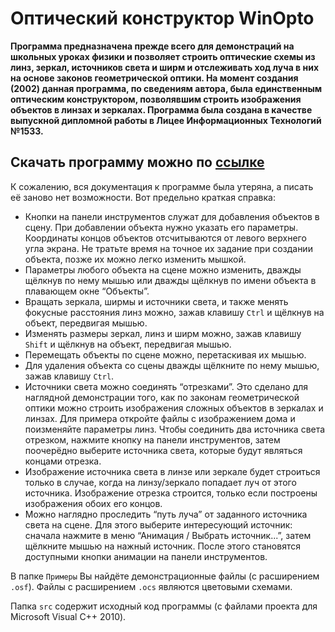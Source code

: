 # Оптический конструктор WinOpto

**Программа предназначена прежде всего для демонстраций на школьных уроках физики и позволяет строить оптические схемы из линз, зеркал, источников света и ширм и отслеживать ход луча в них на основе законов геометрической оптики. 
На момент создания (2002) данная программа, по сведениям автора, была единственным оптическим конструктором, позволявшим строить изображения объектов в линзах и зеркалах.
Программа была создана в качестве выпускной дипломной работы в Лицее Информационных Технологий №1533.**

## Скачать программу можно по [ссылке](https://github.com/dainiak/winopto-ru/releases/tag/release)

К сожалению, вся документация к программе была утеряна, а писать её заново нет возможности. Вот предельно краткая справка:
- Кнопки на панели инструментов служат для добавления объектов в сцену. При добавлении объекта нужно указать его параметры. Координаты концов объектов отсчитываются от левого верхнего угла экрана. Не тратьте время на точное их задание при создании объекта, позже их можно легко изменить мышкой.
- Параметры любого объекта на сцене можно изменить, дважды щёлкнув по нему мышью или дважды щёлкнув по имени объекта в плавающем окне “Объекты”.
- Вращать зеркала, ширмы и источники света, и также менять фокусные расстояния линз можно, зажав клавишу `Ctrl` и щёлкнув на объект, передвигая мышью.
- Изменять размеры зеркал, линз и ширм можно, зажав клавишу `Shift` и щёлкнув на объект, передвигая мышью.
- Перемещать объекты по сцене можно, перетаскивая их мышью.
- Для удаления объекта со сцены дважды щёлкните по нему мышью, зажав клавишу `Ctrl`.
- Источники света можно соединять “отрезками”. Это сделано для наглядной демонстрации того, как по законам геометрической оптики можно строить изображения сложных объектов в зеркалах и линзах. Для примера откройте файлы с изображением дома и поизменяйте параметры линз. Чтобы соединить два источника света отрезком, нажмите кнопку на панели инструментов, затем поочерёдно выберите источника света, которые будут являться концами отрезка.
- Изображение источника света в линзе или зеркале будет строиться только в случае, когда на линзу/зеркало попадает луч от этого источника. Изображение отрезка строится, только если построены изображения обоих его концов.
- Можно наглядно проследить “путь луча” от заданного источника света на сцене. Для этого выберите интересующий источник: сначала нажмите в меню “Анимация / Выбрать источник...”, затем щёлкните мышью на нажный источник. После этого становятся доступными кнопки анимации на панели инструментов.


В папке `Примеры` Вы найдёте демонстрационные файлы (с расширением `.osf`).
Файлы с расширением `.ocs` являются цветовыми схемами.

Папка `src` содержит исходный код программы (с файлами проекта для Microsoft Visual C++ 2010).
